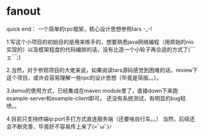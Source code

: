 # fanout
quick end：
一个简单的rpc框架，核心设计思想参照tars -_-!

1.写这个小项目的初始目的是用来练手的，想要熟悉java网络编程（用原始的nio实现的）以及框架程度的代码编排的话，没有比造一个小轮子再合适的方式了(￣ェ￣;)

2.当然，对于参观项目的大佬来说，如果阅读tars源码感觉到困难的话，review下这个项目，或许会容易理解一些rpc的设计思想（毕竟是简版。。）。

3.demo的使用方式，已经集成在maven module里了，直接down下来跑example-server和example-client即可。
还没有系统测试，有明显的bug轻喷。。

4.目前只支持终端ip:port手打方式直连服务端（还要啥自行车。。）
当然，后续还会不断完善，毕竟好不容易传上来了(=ﾟωﾟ)ﾉ

